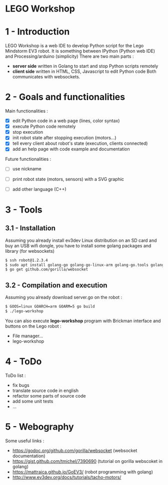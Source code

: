 # LEGO Workshop


1 - Introduction
================
LEGO Workshop is a web IDE to develop Python script for the Lego Mindstorm EV3 robot.
It is something between IPython (Python web IDE) and Processing/arduino (simplicity)
There are two main parts :
  * **server side** written in Golang to start and stop Python scripts remotely
  * **client side** written in HTML, CSS, Javascript to edit Python code
Both communicates with websockets.


2 - Goals and functionalities
=============================
Main functionalities :
  - [x] edit Python code in a web page (lines, color syntax)
  - [x] execute Python code remotely
  - [x] stop execution
  - [X] init robot state after stopping execution (motors...)
  - [x] tell every client about robot's state (execution, clients connected)
  - [X] add an help page with code example and documentation

Future functionalities :
  - [ ] use nickname
  - [ ] print robot state (motors, sensors) with a SVG graphic
  - [ ] add other language (C++)


3 - Tools
==========
3.1 - Installation
------------------
Assuming you already install ev3dev Linux distribution on an SD card and buy
an USB wifi dongle, you have to install some golang packages and library (for
websockets)
```bash
$ ssh robot@1.2.3.4
$ sudo apt install golang-go golang-go-linux-arm golang-go.tools golang-src (packages de base)
$ go get github.com/gorilla/websocket
```

3.2 - Compilation and execution
-------------------------------
Assuming you already download server.go on the robot :
```bash
$ GOOS=linux GOARCH=arm GOARM=5 go build
$ ./lego-workshop
```
You can also execute **lego-workshop** program with Brickman interface and
buttons on the Lego robot :
  * File manager...
  * lego-workshop


4 - ToDo
========
ToDo list :
  * fix bugs
  * translate source code in english
  * refactor some parts of source code
  * add some unit tests
  * ...


5 - Webography
===============
Some useful links :
  * https://godoc.org/github.com/gorilla/websocket (websocket documentation)
  * https://gist.github.com/tmichel/7390690 (tutorial on gorilla webscoket in golang)
  * https://mattrajca.github.io/GoEV3/ (robot programming with golang)
  * http://www.ev3dev.org/docs/tutorials/tacho-motors/
